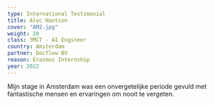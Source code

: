 ```yaml
---
type: International Testimonial
title: Alec Hantson
cover: "AM2.jpg"
weight: 20
class: 3MCT - AI Engineer
country: Amsterdam
partner: Docflow BV
reason: Erasmus Internship
year: 2022
---
```

Mijn stage in Amsterdam was een onvergetelijke periode gevuld met fantastische mensen en ervaringen om nooit te vergeten.
